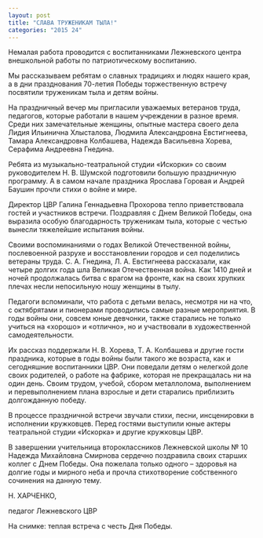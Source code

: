 ```yaml
---
layout: post
title: "СЛАВА ТРУЖЕНИКАМ ТЫЛА!"
categories: "2015 24"
---
```


Немалая работа проводится с воспитанниками Лежневского центра внешкольной работы по патриотическому воспитанию.

Мы рассказываем ребятам о славных традициях и людях нашего края, а в дни празднования 70-летия Победы торжественную встречу посвятили труженикам тыла и детям войны.

На праздничный вечер мы пригласили уважаемых ветеранов труда, педагогов, которые работали в нашем учреждении в разное время. Среди них замечательные женщины, опытные мастера своего дела Лидия Ильинична Хлысталова, Людмила Александровна Евстигнеева, Тамара Александровна Колбашева, Надежда Васильевна Хорева, Серафима Андреевна Гнедина.

Ребята из музыкально-театральной студии «Искорки» со своим руководителем Н. В. Шумской подготовили большую праздничную программу. А в самом начале праздника Ярослава Горовая и Андрей Баушин прочли стихи о войне и мире.

Директор ЦВР Галина Геннадьевна Прохорова тепло приветствовала гостей и участников встречи. Поздравляя с Днем Великой Победы, она выразила особую благодарность труженикам тыла, которые с честью вынесли тяжелейшие испытания войны.

Своими воспоминаниями о годах Великой Отечественной войны, послевоенной разрухе и восстановлении городов и сел поделились ветераны труда. С. А. Гнедина, Л. А. Евстигнеева рассказали, как четыре долгих года шла Великая Отечественная война. Как 1410 дней и ночей продолжалась битва с врагом на фронте, как на своих хрупких плечах несли непосильную ношу женщины в тылу.

Педагоги вспоминали, что работа с детьми велась, несмотря ни на что, с октябрятами и пионерами проводились самые разные мероприятия. В годы войны они, совсем юные девчонки, также старались не только учиться на «хорошо» и «отлично», но и участвовали в художественной самодеятельности.

Их рассказ поддержали Н. В. Хорева, Т. А. Колбашева и другие гости праздника, которые в годы войны были такого же возраста, как и сегодняшние воспитанники ЦВР. Они поведали детям о нелегкой доле своих родителей, о работе на фабрике, которая не прекращалась ни на один день. Своим трудом, учебой, сбором металлолома, выполнением и перевыполнением плана взрослые и дети старались приблизить долгожданную победу.

В процессе праздничной встречи звучали стихи, песни, инсценировки в исполнении кружковцев. Перед гостями выступили юные актеры театральной студии «Искорка» и другие кружковцы ЦВР.

В завершении учительница второклассников Лежневской школы № 10 Надежда Михайловна Смирнова сердечно поздравила своих старших коллег с Днем Победы. Она пожелала только одного – здоровья на долгие годы и мирного неба и прочла стихотворение собственного сочинения на данную тему.

Н. ХАРЧЕНКО,

педагог Лежневского ЦВР

На снимке: теплая встреча с честь Дня Победы.



